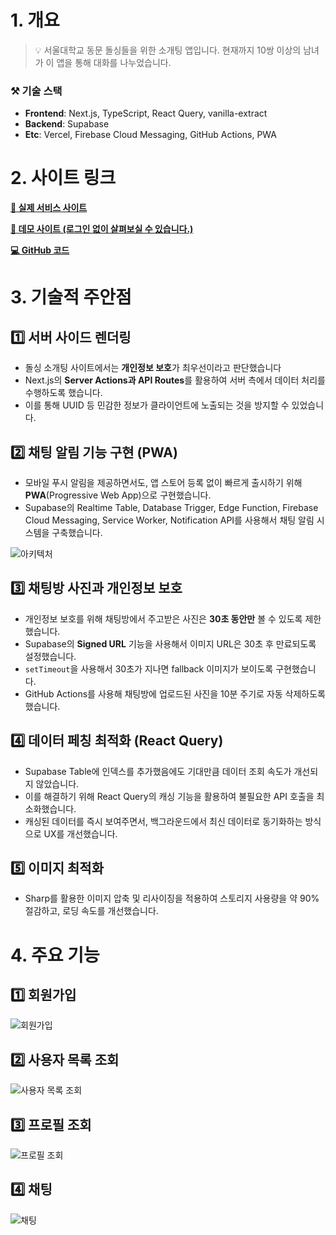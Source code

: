 # 1. 개요
> 💡 서울대학교 동문 돌싱들을 위한 소개팅 앱입니다. 현재까지 10쌍 이상의 남녀가 이 앱을 통해 대화를 나누었습니다.
### ⚒️ 기술 스택
- __Frontend__: Next.js, TypeScript, React Query, vanilla-extract
- __Backend__: Supabase
- __Etc__: Vercel, Firebase Cloud Messaging, GitHub Actions, PWA

# 2. 사이트 링크
__[🚀 실제 서비스 사이트](https://www.snu-dolting.com)__

__[🔎 데모 사이트 (로그인 없이 살펴보실 수 있습니다.)](https://www.snu-dolting-demo.store)__

__[💻 GitHub 코드](https://github.com/YoungeuiHong/snu-dolting)__

# 3. 기술적 주안점
## 1️⃣ 서버 사이드 렌더링
- 돌싱 소개팅 사이트에서는 **개인정보 보호**가 최우선이라고 판단했습니다
- Next.js의 **Server Actions과 API Routes**를 활용하여 서버 측에서 데이터 처리를 수행하도록 했습니다. 
- 이를 통해 UUID 등 민감한 정보가 클라이언트에 노출되는 것을 방지할 수 있었습니다.

## 2️⃣ 채팅 알림 기능 구현 (PWA)
- 모바일 푸시 알림을 제공하면서도, 앱 스토어 등록 없이 빠르게 출시하기 위해 **PWA**(Progressive Web App)으로 구현했습니다.
- Supabase의 Realtime Table, Database Trigger, Edge Function, Firebase Cloud Messaging, Service Worker, Notification API를 사용해서 채팅 알림 시스템을 구축했습니다.

![아키텍처](/assets/markdown/embed/snu-dolting/message_architecture.webp)

## 3️⃣ 채팅방 사진과 개인정보 보호
* 개인정보 보호를 위해 채팅방에서 주고받은 사진은 **30초 동안만** 볼 수 있도록 제한했습니다. 
* Supabase의 **Signed URL** 기능을 사용해서 이미지 URL은 30초 후 만료되도록 설정했습니다.
* `setTimeout`을 사용해서 30초가 지나면 fallback 이미지가 보이도록 구현했습니다.
* GitHub Actions를 사용해 채팅방에 업로드된 사진을 10분 주기로 자동 삭제하도록 했습니다.

## 4️⃣ 데이터 페칭 최적화 (React Query)
- Supabase Table에 인덱스를 추가했음에도 기대만큼 데이터 조회 속도가 개선되지 않았습니다.
- 이를 해결하기 위해 React Query의 캐싱 기능을 활용하여 불필요한 API 호출을 최소화했습니다.
- 캐싱된 데이터를 즉시 보여주면서, 백그라운드에서 최신 데이터로 동기화하는 방식으로 UX를 개선했습니다.

## 5️⃣ 이미지 최적화
- Sharp를 활용한 이미지 압축 및 리사이징을 적용하여 스토리지 사용량을 약 90% 절감하고, 로딩 속도를 개선했습니다.

# 4. 주요 기능
## 1️⃣ 회원가입
![회원가입](/assets/markdown/embed/snu-dolting/signup.webp)

## 2️⃣ 사용자 목록 조회
![사용자 목록 조회](/assets/markdown/embed/snu-dolting/user_list.webp)

## 3️⃣ 프로필 조회
![프로필 조회](/assets/markdown/embed/snu-dolting/profile.webp)

## 4️⃣ 채팅
![채팅](/assets/markdown/embed/snu-dolting/chatting.webp)
